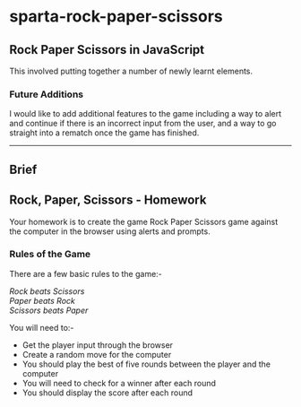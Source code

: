 # sparta-rock-paper-scissors

## Rock Paper Scissors in JavaScript

This involved putting together a number of newly learnt elements.

### Future Additions

I would like to add additional features to the game including a way to alert and continue if there is an incorrect input from the user, and a way to go straight into a rematch once the game has finished.

----------
## Brief
## Rock, Paper, Scissors - Homework

Your homework is to create the game Rock Paper Scissors game against the computer in the browser using alerts and prompts.

### Rules of the Game

There are a few basic rules to the game:-

*Rock beats Scissors  
Paper beats Rock  
Scissors beats Paper*

You will need to:-

* Get the player input through the browser  
* Create a random move for the computer  
* You should play the best of five rounds between the player and the computer  
* You will need to check for a winner after each round  
* You should display the score after each round  